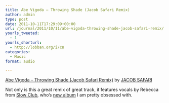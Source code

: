 ```yaml
---
title: Abe Vigoda – Throwing Shade (Jacob Safari Remix)
author: admin
type: post
date: 2011-10-11T17:29:09+00:00
url: /journal/2011/10/11/abe-vigoda-throwing-shade-jacob-safari-remix/
yourls_tweeted:
  - 1
yourls_shorturl:
  - http://lobban.org/i/cn
categories:
  - Music
format: audio

---
```

<span><a href="http://soundcloud.com/jacobsafari/abe-vigoda-throwing-shade-jacob-safari-remix">Abe Vigoda &#8211; Throwing Shade (Jacob Safari Remix)</a> by <a href="http://soundcloud.com/jacobsafari">JACOB SAFARI</a></span> 

Not only is this a great remix of great track, it features vocals by Rebecca from [Slow Club][1], who&#8217;s [new album][2] I am pretty obsessed with.

 [1]: http://www.slowclubband.com/
 [2]: http://open.spotify.com/album/6UaiBYGCKllukrx9NKs2do
